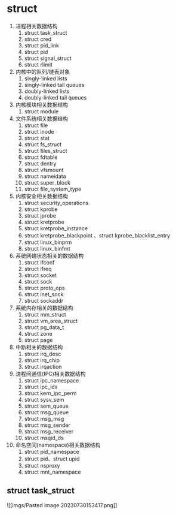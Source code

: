 # struct

1. 进程相关数据结构
    1) struct task_struct
    2) struct cred 
    3) struct pid_link
    4) struct pid 
    5) struct signal_struct 
    6) struct rlimit
2. 内核中的队列/链表对象
    1) singly-linked lists
    2) singly-linked tail queues
    3) doubly-linked lists
    4) doubly-linked tail queues
3. 内核模块相关数据结构
    1) struct module 
4. 文件系统相关数据结构
    1) struct file
    2) struct inode 
    3) struct stat
    4) struct fs_struct 
    5) struct files_struct
    6) struct fdtable 
    7) struct dentry 
    8) struct vfsmount
    9) struct nameidata
    10) struct super_block
    11) struct file_system_type
5. 内核安全相关数据结构
    1) struct security_operations
    2) struct kprobe
    3) struct jprobe
    4) struct kretprobe
    5) struct kretprobe_instance 
    6) struct kretprobe_blackpoint 、struct kprobe_blacklist_entry 
    7) struct linux_binprm
    8) struct linux_binfmt 
6. 系统网络状态相关的数据结构
    1) struct ifconf
    2) struct ifreq 
    3) struct socket
    4) struct sock
    5) struct proto_ops
    6) struct inet_sock
    7) struct sockaddr     
7. 系统内存相关的数据结构
    1) struct mm_struct
    2) struct vm_area_struct
    3) struct pg_data_t
    4) struct zone
    5) struct page
8. 中断相关的数据结构
    1) struct irq_desc
    2) struct irq_chip
    3) struct irqaction
9. 进程间通信(IPC)相关数据结构
    1) struct ipc_namespace
    2) struct ipc_ids
    3) struct kern_ipc_perm
    4) struct sysv_sem
    5) struct sem_queue
    6) struct msg_queue 
    7) struct msg_msg
    8) struct msg_sender
    9) struct msg_receiver
    10) struct msqid_ds
10. 命名空间(namespace)相关数据结构
    1) struct pid_namespace 
    2) struct pid、struct upid
    3) struct nsproxy
    4) struct mnt_namespace


## struct task_struct
![[imgs/Pasted image 20230730153417.png]]